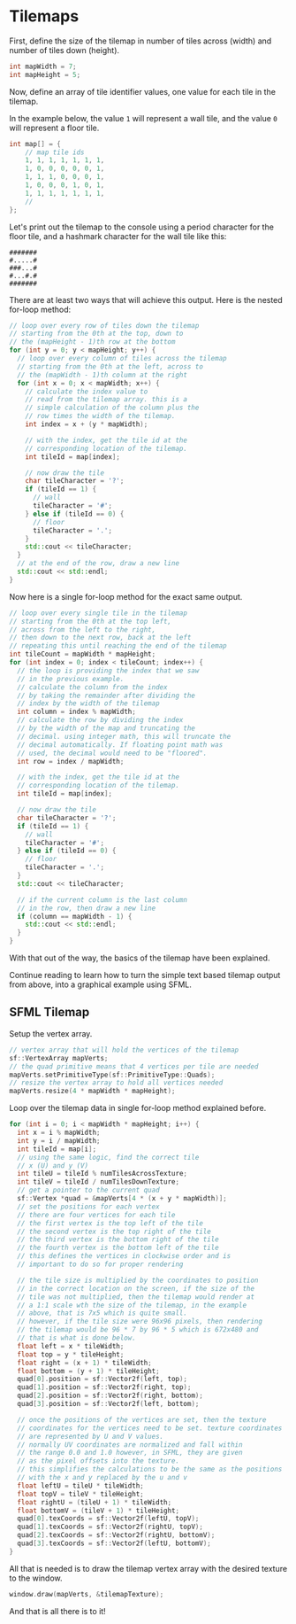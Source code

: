 # Tilemaps

First, define the size of the tilemap in number of tiles across (width) and number of tiles down (height).

```c++
int mapWidth = 7;
int mapHeight = 5;
```

Now, define an array of tile identifier values, one value for each tile in the tilemap.

In the example below, the value `1` will represent a wall tile, and the value `0` will represent a floor tile.

```c++
int map[] = {
    // map tile ids
    1, 1, 1, 1, 1, 1, 1,
    1, 0, 0, 0, 0, 0, 1,
    1, 1, 1, 0, 0, 0, 1,
    1, 0, 0, 0, 1, 0, 1,
    1, 1, 1, 1, 1, 1, 1,
    //
};
```

Let's print out the tilemap to the console using a period character for the floor tile, and a hashmark character for the wall tile like this:

```
#######
#.....#
###...#
#...#.#
#######
```

There are at least two ways that will achieve this output.
Here is the nested for-loop method:

```c++
// loop over every row of tiles down the tilemap
// starting from the 0th at the top, down to
// the (mapHeight - 1)th row at the bottom
for (int y = 0; y < mapHeight; y++) {
  // loop over every column of tiles across the tilemap
  // starting from the 0th at the left, across to
  // the (mapWidth - 1)th column at the right
  for (int x = 0; x < mapWidth; x++) {
    // calculate the index value to
    // read from the tilemap array. this is a
    // simple calculation of the column plus the
    // row times the width of the tilemap.
    int index = x + (y * mapWidth);

    // with the index, get the tile id at the
    // corresponding location of the tilemap.
    int tileId = map[index];

    // now draw the tile
    char tileCharacter = '?';
    if (tileId == 1) {
      // wall
      tileCharacter = '#';
    } else if (tileId == 0) {
      // floor
      tileCharacter = '.';
    }
    std::cout << tileCharacter;
  }
  // at the end of the row, draw a new line
  std::cout << std::endl;
}
```

Now here is a single for-loop method for the exact same output.

```c++
// loop over every single tile in the tilemap
// starting from the 0th at the top left,
// across from the left to the right,
// then down to the next row, back at the left
// repeating this until reaching the end of the tilemap
int tileCount = mapWidth * mapHeight;
for (int index = 0; index < tileCount; index++) {
  // the loop is providing the index that we saw
  // in the previous example.
  // calculate the column from the index
  // by taking the remainder after dividing the
  // index by the width of the tilemap
  int column = index % mapWidth;
  // calculate the row by dividing the index
  // by the width of the map and truncating the
  // decimal. using integer math, this will truncate the
  // decimal automatically. If floating point math was
  // used, the decimal would need to be "floored".
  int row = index / mapWidth;

  // with the index, get the tile id at the
  // corresponding location of the tilemap.
  int tileId = map[index];

  // now draw the tile
  char tileCharacter = '?';
  if (tileId == 1) {
    // wall
    tileCharacter = '#';
  } else if (tileId == 0) {
    // floor
    tileCharacter = '.';
  }
  std::cout << tileCharacter;

  // if the current column is the last column
  // in the row, then draw a new line
  if (column == mapWidth - 1) {
    std::cout << std::endl;
  }
}
```

With that out of the way, the basics of the tilemap have been explained.

Continue reading to learn how to turn the simple text based tilemap output from above, into a graphical example using SFML.

## SFML Tilemap

Setup the vertex array.

```c++
// vertex array that will hold the vertices of the tilemap
sf::VertexArray mapVerts;
// the quad primitive means that 4 vertices per tile are needed
mapVerts.setPrimitiveType(sf::PrimitiveType::Quads);
// resize the vertex array to hold all vertices needed
mapVerts.resize(4 * mapWidth * mapHeight);
```

Loop over the tilemap data in single for-loop method explained before.

```c++
for (int i = 0; i < mapWidth * mapHeight; i++) {
  int x = i % mapWidth;
  int y = i / mapWidth;
  int tileId = map[i];
  // using the same logic, find the correct tile
  // x (U) and y (V)
  int tileU = tileId % numTilesAcrossTexture;
  int tileV = tileId / numTilesDownTexture;
  // get a pointer to the current quad
  sf::Vertex *quad = &mapVerts[4 * (x + y * mapWidth)];
  // set the positions for each vertex
  // there are four vertices for each tile
  // the first vertex is the top left of the tile
  // the second vertex is the top right of the tile
  // the third vertex is the bottom right of the tile
  // the fourth vertex is the bottom left of the tile
  // this defines the vertices in clockwise order and is
  // important to do so for proper rendering

  // the tile size is multiplied by the coordinates to position
  // in the correct location on the screen, if the size of the
  // tile was not multiplied, then the tilemap would render at
  // a 1:1 scale wth the size of the tilemap, in the example
  // above, that is 7x5 which is quite small.
  // however, if the tile size were 96x96 pixels, then rendering
  // the tilemap would be 96 * 7 by 96 * 5 which is 672x480 and
  // that is what is done below.
  float left = x * tileWidth;
  float top = y * tileHeight;
  float right = (x + 1) * tileWidth;
  float bottom = (y + 1) * tileHeight;
  quad[0].position = sf::Vector2f(left, top);
  quad[1].position = sf::Vector2f(right, top);
  quad[2].position = sf::Vector2f(right, bottom);
  quad[3].position = sf::Vector2f(left, bottom);

  // once the positions of the vertices are set, then the texture
  // coordinates for the vertices need to be set. texture coordinates
  // are represented by U and V values.
  // normally UV coordinates are normalized and fall within
  // the range 0.0 and 1.0 however, in SFML, they are given
  // as the pixel offsets into the texture.
  // this simplifies the calculations to be the same as the positions
  // with the x and y replaced by the u and v
  float leftU = tileU * tileWidth;
  float topV = tileV * tileHeight;
  float rightU = (tileU + 1) * tileWidth;
  float bottomV = (tileV + 1) * tileHeight;
  quad[0].texCoords = sf::Vector2f(leftU, topV);
  quad[1].texCoords = sf::Vector2f(rightU, topV);
  quad[2].texCoords = sf::Vector2f(rightU, bottomV);
  quad[3].texCoords = sf::Vector2f(leftU, bottomV);
}
```

All that is needed is to draw the tilemap vertex array with the desired texture to the window.

```c++
window.draw(mapVerts, &tilemapTexture);
```

And that is all there is to it!

